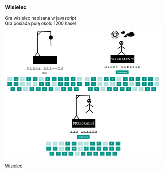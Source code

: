 ### Wisielec

Gra wisielec napisana w javascript</br>
Gra posiada pulę około 1200 haseł</br>

![](https://github.com/adasko86/wisielec/blob/master/picture.png)

<a href="http://proinfo-as.pl/wisielec">Wisielec</a>
